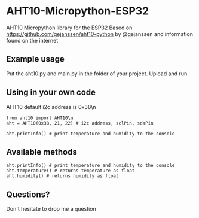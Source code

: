 # AHT10-Micropython-ESP32
AHT10 Micropython library for the ESP32
Based on https://github.com/gejanssen/aht10-python by @gejanssen and information found on the internet
 
## Example usage
Put the aht10.py and main.py in the folder of your project.
Upload and run.

## Using in your own code
AHT10 default i2c address is 0x38\n

```
from aht10 import AHT10\n
aht = AHT10(0x38, 21, 22) # i2c address, sclPin, sdaPin

aht.printInfo() # print temperature and humidity to the console
```

## Available methods
```
aht.printInfo() # print temperature and humidity to the console
aht.temperature() # returns temperature as float
aht.humidity() # returns humidity as float
```

## Questions?
Don't hesitate to drop me a question